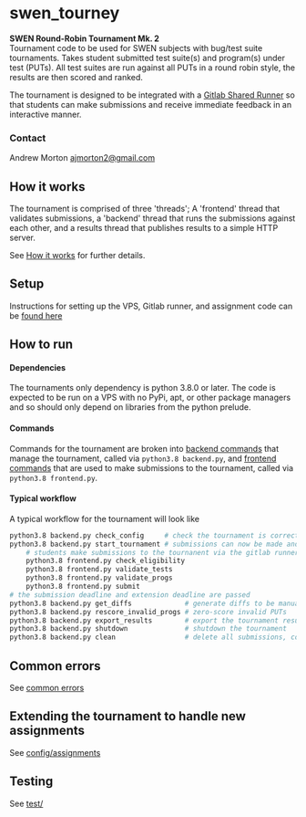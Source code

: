 # swen_tourney

**SWEN Round-Robin Tournament Mk. 2**  
Tournament code to be used for SWEN subjects with bug/test suite tournaments.
Takes student submitted test suite(s) and program(s) under test (PUTs). All test suites are run against all PUTs in a round robin style, the results are then scored and ranked.

The tournament is designed to be integrated with a [Gitlab Shared Runner](https://docs.gitlab.com/ee/ci/runners/) so that students can make submissions and receive immediate feedback in an interactive manner.

### Contact
Andrew Morton ajmorton2@gmail.com

## How it works
The tournament is comprised of three 'threads'; A 'frontend' thread that validates submissions, a 'backend' thread that runs the submissions against each other, and a results thread that publishes results to a simple HTTP server.

See [How it works](docs/how_it_works.md) for further details.

## Setup
Instructions for setting up the VPS, Gitlab runner, and assignment code can be [found here](docs/setup_instructions.md)

## How to run
#### Dependencies
The tournaments only dependency is python 3.8.0 or later. The code is expected to be run on a VPS with no PyPi, apt, or other package managers and so should only depend on libraries from the python prelude.

#### Commands
Commands for the tournament are broken into [backend commands](docs/backend_commands.md) that manage the tournament, called via `python3.8 backend.py`, and [frontend commands](docs/frontend_commands.md) that are used to make submissions to the tournament, called via `python3.8 frontend.py`.

#### Typical workflow
A typical workflow for the tournament will look like

```sh
python3.8 backend.py check_config     # check the tournament is correctly configured
python3.8 backend.py start_tournament # submissions can now be made and tournament results can be seen on the 8080 port
	# students make submissions to the tournanent via the gitlab runner
	python3.8 frontend.py check_eligibility
	python3.8 frontend.py validate_tests
	python3.8 frontend.py validate_progs
	python3.8 frontend.py submit
# the submission deadline and extension deadline are passed
python3.8 backend.py get_diffs             # generate diffs to be manually assessed
python3.8 backend.py rescore_invalid_progs # zero-score invalid PUTs
python3.8 backend.py export_results        # export the tournament results to a .csv file
python3.8 backend.py shutdown              # shutdown the tournament
python3.8 backend.py clean                 # delete all submissions, config and traces
```

## Common errors
See [common errors](docs/common_errors.md)

## Extending the tournament to handle new assignments
See [config/assignments](tournament/config/assignments/README.md)

## Testing
See [test/](test/README.md)
